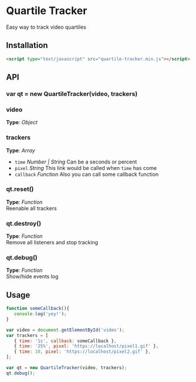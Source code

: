 # Quartile Tracker
Easy way to track video quartiles



## Installation
```html
<script type="text/javascript" src="quartile-tracker.min.js"></script>
```



## API

### var qt = new QuartileTracker(video, trackers)

### video   
**Type**: _Object_   


### trackers
**Type**: _Array_   
- `time` _Number | String_ Can be a seconds or percent
- `pixel` _String_ This link would be called when `time` has come
- `callback` _Function_ Also you can call some callback function


### qt.reset()
**Type**: _Function_   
Reenable all trackers


### qt.destroy()
**Type**: _Function_   
Remove all listeners and stop tracking


### qt.debug()
**Type**: _Function_   
Show/hide events log



## Usage
```javascript
function someCallback(){
   console.log('yey!');
}

var video = document.getElementById('video');
var trackers = [
   { time: '1s', callback: someCallback },
   { time: '25%', pixel: 'https://localhost/pixel1.gif' },
   { time: 10, pixel: 'https://localhost/pixel2.gif' },
];

var qt = new QuartileTracker(video, trackers);
qt.debug();
```









